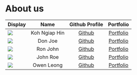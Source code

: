# About us

Display |     Name      | Github Profile | Portfolio 
--------|:-------------:|:--------------:|:---------:
![](https://via.placeholder.com/100.png?text=Photo) | Koh Ngiap Hin | [Github](https://github.com/) | [Portfolio](docs/team/johndoe.md)
![](https://via.placeholder.com/100.png?text=Photo) |    Don Joe    | [Github](https://github.com/) | [Portfolio](docs/team/johndoe.md)
![](https://via.placeholder.com/100.png?text=Photo) |   Ron John    | [Github](https://github.com/) | [Portfolio](docs/team/johndoe.md)
![](https://via.placeholder.com/100.png?text=Photo) |   John Roe    | [Github](https://github.com/) | [Portfolio](docs/team/johndoe.md)
![](https://via.placeholder.com/100.png?text=Photo) |  Owen Leong   | [Github](https://github.com/) | [Portfolio](docs/team/johndoe.md)
